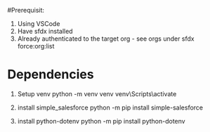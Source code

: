 
#Prerequisit:
1. Using VSCode
2. Have sfdx installed
4. Already authenticated to the target org - see orgs under sfdx force:org:list


# Dependencies
1. Setup venv
    python -m venv venv
    venv\Scripts\activate

2. install simple_salesforce
    python -m pip install simple-salesforce

3. install python-dotenv
    python -m pip install python-dotenv

    